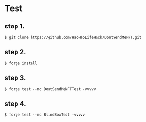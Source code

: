 # Test

## step 1.

```
$ git clone https://github.com/HaoHaoLifeHack/DontSendMeNFT.git
```

## step 2.

```
$ forge install
```

## step 3.

```
$ forge test --mc DontSendMeNFTTest -vvvvv
```

## step 4.

```
$ forge test --mc BlindBoxTest -vvvvv
```
